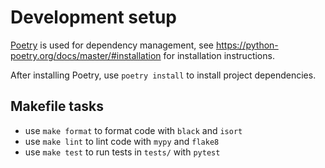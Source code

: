 # Development setup

[Poetry](https://python-poetry.org) is used for dependency management, see https://python-poetry.org/docs/master/#installation for installation instructions.

After installing Poetry, use `poetry install` to install project dependencies.

## Makefile tasks

- use `make format` to format code with `black` and `isort`
- use `make lint` to lint code with `mypy` and `flake8`
- use `make test` to run tests in `tests/` with `pytest`